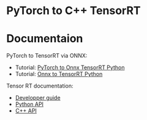 
# PyTorch to C++ TensorRT

# Documentaion

PyTorch to TensorRT via ONNX:
 - Tutorial: [PyTorch to Onnx TensorRT Python](https://learnopencv.com/how-to-convert-a-model-from-pytorch-to-tensorrt-and-speed-up-inference/)
 - Tutorial: [Onnx to TensorRT Python](https://medium.com/@fanzongshaoxing/accelerate-pytorch-model-with-tensorrt-via-onnx-d5b5164b369)

Tensor RT documentation:
- [Developper guide](https://docs.nvidia.com/deeplearning/tensorrt/archives/tensorrt-700/tensorrt-developer-guide/index.html)
- [Python API](https://docs.nvidia.com/deeplearning/tensorrt/api/python_api/)
- [C++ API](https://docs.nvidia.com/deeplearning/tensorrt/api/c_api/)
